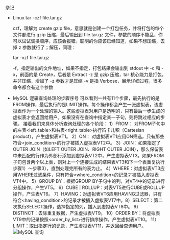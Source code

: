 杂记
- Linux
  tar -czf file.tar.gz

  czf，理解为 create gzip file，意思就是创建一个打包任务，并将打包的每个文件都进行 gzip 压缩，最后输出到 file.tar.gz 文件，参数的顺序不能乱，你可以试试调换顺序，应该会报错。聪明的你应该已经知道，如果不想压缩，去掉 z 参数就行了；解压，同理：

  tar -xzf file.tar.gz

  -f，指定输出的文件地址，如果不指定，打包结果会输出到 stdout 中
  -c 和 -x，前面的是 Create，后者是 Extract
  -z 是 gzip 压缩，tar 核心能力是打包，并非压缩，增加了 -z 参数才是压缩
  -v 是指 Verbose，展示详细过程，很多命令都会有这个参数

- MySQL
  逻辑查询处理的步骤序号
  可以看到一共有11个步骤，最先执行的是FROM操作，最后执行的是LIMIT操作。每个操作都会产生一张虚拟表，该虚拟表作为一个处理的输入。这些虚拟表对用户是透明的，只有最后一步生成的虚拟表才会返回给用户。如果没有在查询中指定某一子句，则将跳过相应的步骤。
  接着我们来具体分析查询处理的各个阶段：
  1）FROM： 对FROM子句中的左表<left_table>和右表<right_table>执行笛卡儿积（Cartesian product），产生虚拟表VT1。
  2）ON： 对虚拟表VT1应用ON筛选，只有那些符合<join_condition>的行才被插入虚拟表VT2中。
  3）JOIN：如果指定了OUTER JOIN（如LEFT OUTER JOIN、RIGHT OUTER JOIN），那么保留表中未匹配的行作为外部行添加到虚拟表VT2中，产生虚拟表VT3。如果FROM子句包含两个以上表，则对上一个连接生成的结果表VT3和下一个表重复执行步骤1）～步骤3），直到处理完所有的表为止。
  4）WHERE：对虚拟表VT3应用WHERE过滤条件，只有符合<where_condition>的记录才被插入虚拟表VT4中。
  5）GROUP BY：根据GROUP BY子句中的列，对VT4中的记录进行分组操作，产生VT5。
  6）CUBE | ROLLUP：对表VT5进行CUBE或ROLLUP操作，产生表VT6。
  7）HAVING：对虚拟表VT6应用HAVING过滤器，只有符合<having_condition>的记录才被插入虚拟表VT7中。8）SELECT：第二次执行SELECT操作，选择指定的列，插入到虚拟表VT8中。
  9）DISTINCT：去除重复数据，产生虚拟表VT9。
  10）ORDER BY：将虚拟表VT9中的记录按照<order_by_list>进行排序操作，产生虚拟表VT10。
  11）LIMIT：取出指定行的记录，产生虚拟表VT11，并返回给查询用户。
  ![MySQL 查询](https://wx3.sinaimg.cn/mw1024/7d553bb5ly1g7fag2ymyfj20ib0hw76p.jpg)
  